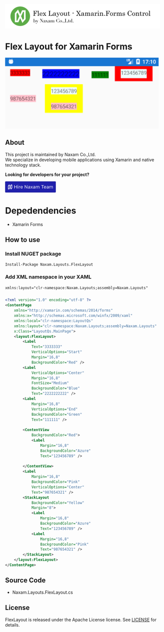 <img src="./art/repo_header.png" alt="Flex Layout - A Xamarin.Forms control" width="728" />

# Flex Layout for Xamarin Forms
<img src="./art/Capture.png" alt="Flex Layout - A Xamarin.Forms control" width="500" /> 

## About
This project is maintained by Naxam Co.,Ltd.<br>
We specialize in developing mobile applications using Xamarin and native technology stack.<br>

**Looking for developers for your project?**<br>

<a href="mailto:tuyen@naxam.net"> 
<img src="https://github.com/NAXAM/naxam.github.io/blob/master/assets/img/hire_button.png?raw=true" height="36"></a> <br>

# Depedendencies

- Xamarin Forms

## How to use

### Install NUGET package
```
Install-Package Naxam.Layouts.FlexLayout
```

### Add XML namespace in your XAML
```xml
xmlns:layout="clr-namespace:Naxam.Layouts;assembly=Naxam.Layouts"
```

###
```xml
<?xml version="1.0" encoding="utf-8" ?>
<ContentPage
    xmlns="http://xamarin.com/schemas/2014/forms"
    xmlns:x="http://schemas.microsoft.com/winfx/2009/xaml"
    xmlns:local="clr-namespace:LayoutQs"
    xmlns:layout="clr-namespace:Naxam.Layouts;assembly=Naxam.Layouts"
    x:Class="LayoutQs.MainPage">
    <layout:FlexLayout>
        <Label
            Text="3333333"
            VerticalOptions="Start"
            Margin="16,8"
            BackgroundColor="Red" />
        <Label
            VerticalOptions="Center"
            Margin="16,8"
            FontSize="Medium"
            BackgroundColor="Blue"
            Text="2222222222" />
        <Label
            Margin="16,8"
            VerticalOptions="End"
            BackgroundColor="Green"
            Text="111111" />

        <ContentView
            BackgroundColor="Red">
            <Label
                Margin="16,8"
                BackgroundColor="Azure"
                Text="123456789" />

        </ContentView>
        <Label
            Margin="16,8"
            BackgroundColor="Pink"
            VerticalOptions="Center"
            Text="987654321" />
        <StackLayout
            BackgroundColor="Yellow"
            Margin="8">
            <Label
                Margin="16,8"
                BackgroundColor="Azure"
                Text="123456789" />
            <Label
                Margin="16,8"
                BackgroundColor="Pink"
                Text="987654321" />
        </StackLayout>
    </layout:FlexLayout>
</ContentPage>

```

## Source Code
- Naxam.Layouts.FlexLayout.cs

## License
FlexLayout is released under the Apache License license.
See [LICENSE](./LICENSE) for details.
